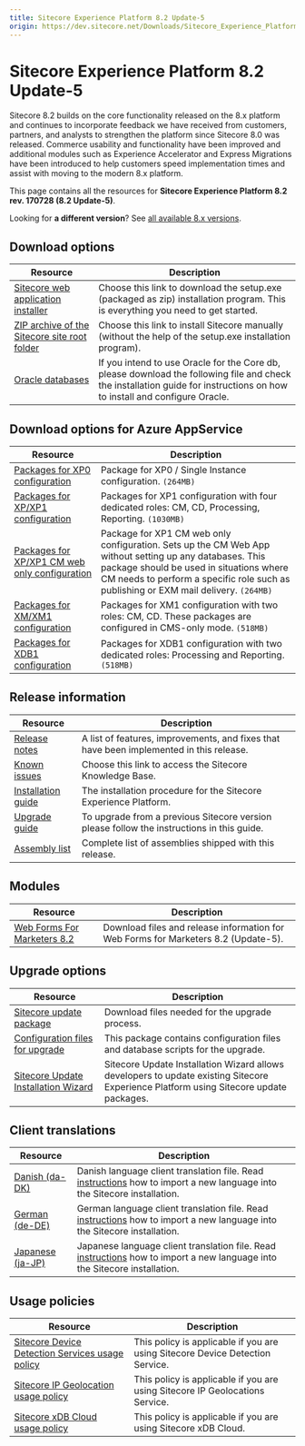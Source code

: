 ```yaml
---
title: Sitecore Experience Platform 8.2 Update-5
origin: https://dev.sitecore.net/Downloads/Sitecore_Experience_Platform/82/Sitecore_Experience_Platform_82_Update5.aspx
---
```


# Sitecore Experience Platform 8.2 Update-5

Sitecore 8.2 builds on the core functionality released on the 8.x platform and continues to incorporate feedback we have received from customers, partners, and analysts to strengthen the platform since Sitecore 8.0 was released. Commerce usability and functionality have been improved and additional modules such as Experience Accelerator and Express Migrations have been introduced to help customers speed implementation times and assist with moving to the modern 8.x platform.

This page contains all the resources for **Sitecore Experience Platform 8.2 rev. 170728 (8.2 Update-5)**.

Looking for **a different version**? See [all available 8.x versions](/downloads/Sitecore_Experience_Platform).

## Download options

 | Resource | Description |
 | --- | --- |
 | [Sitecore web application installer](https://sitecoredev.azureedge.net/~/media/82216B3D1FE245CFADC8B2C758E510C5.ashx?date=20170810T105802) | Choose this link to download the setup.exe (packaged as zip) installation program. This is everything you need to get started. |
 | [ZIP archive of the Sitecore site root folder](https://sitecoredev.azureedge.net/~/media/8E5A8B0622F348FC97A368CB03C1785E.ashx?date=20170810T110810) | Choose this link to install Sitecore manually (without the help of the setup.exe installation program). |
 | [Oracle databases](https://sitecoredev.azureedge.net/~/media/ED113A7C693D47319AA55106EDF4F7A6.ashx?date=20170810T113312) | If you intend to use Oracle for the Core db, please download the following file and check the installation guide for instructions on how to install and configure Oracle. |

## Download options for Azure AppService

 | Resource | Description |
 | --- | --- |
 | [Packages for XP0 configuration](https://sitecoredev.azureedge.net/~/media/25C7D9F67F3241E280DB4F26E796327E.ashx?date=20170828T110730) | Package for XP0 / Single Instance configuration. `(264MB)` |
 | [Packages for XP/XP1 configuration](https://sitecoredev.azureedge.net/~/media/5678C095502B4088A647E3EEB0CEC093.ashx?date=20170828T113914) | Packages for XP1 configuration with four dedicated roles: CM, CD, Processing, Reporting. `(1030MB)` |
 | [Packages for XP/XP1 CM web only configuration](https://sitecoredev.azureedge.net/~/media/3698524FD4DD452E95D3E1852FE8FD96.ashx?date=20170828T110730) | Package for XP1 CM web only configuration. Sets up the CM Web App without setting up any databases. This package should be used in situations where CM needs to perform a specific role such as publishing or EXM mail delivery. `(264MB)` |
 | [Packages for XM/XM1 configuration](https://sitecoredev.azureedge.net/~/media/9D24D8DA320D4D71BBA6E068EE2DCAF1.ashx?date=20170810T114322) | Packages for XM1 configuration with two roles: CM, CD. These packages are configured in CMS-only mode. `(518MB)` |
 | [Packages for XDB1 configuration](https://sitecoredev.azureedge.net/~/media/4AAD58E0A40D4A8A8E7AF177BC94216C.ashx?date=20170811T103606) | Packages for XDB1 configuration with two dedicated roles: Processing and Reporting. `(518MB)` |

## Release information

 | Resource | Description |
 | --- | --- |
 | [Release notes](/downloads/Sitecore%20Experience%20Platform/82/Sitecore%20Experience%20Platform%2082%20Update5/Release%20Notes) | A list of features, improvements, and fixes that have been implemented in this release. |
 | [Known issues](https://kb.sitecore.net/articles/631685) | Choose this link to access the Sitecore Knowledge Base. |
 | [Installation guide](https://sitecoredev.azureedge.net/~/media/217980CB9E1C4979BAB3AE6D02FD2EC7.ashx?date=20180206T092827) | The installation procedure for the Sitecore Experience Platform. |
 | [Upgrade guide](https://sitecoredev.azureedge.net/~/media/94F00B37B4BD49FD9F6CDF9168D410DA.ashx?date=20170810T101542) | To upgrade from a previous Sitecore version please follow the instructions in this guide. |
 | [Assembly list](https://sitecoredev.azureedge.net/~/media/C768547194504F2D892D22F71F6B8F93.ashx?date=20170810T102253) | Complete list of assemblies shipped with this release. |

## Modules

 | Resource | Description |
 | --- | --- |
 | [Web Forms For Marketers 8.2](/downloads/Web%20Forms%20For%20Marketers/82/Web%20Forms%20For%20Marketers%2082%20Update5) | Download files and release information for Web Forms for Marketers 8.2 (Update-5). |

## Upgrade options

 | Resource | Description |
 | --- | --- |
 | [Sitecore update package](https://sitecoredev.azureedge.net/~/media/9D9B6A22F5F247438EC9A38B75A90E30.ashx?date=20170810T113314) | Download files needed for the upgrade process. |
 | [Configuration files for upgrade](https://sitecoredev.azureedge.net/~/media/11FE0940281A4D9A85DA93EE02E0D448.ashx?date=20170810T113314) | This package contains configuration files and database scripts for the upgrade. |
 | [Sitecore Update Installation Wizard](https://sitecoredev.azureedge.net/~/media/F5C9A02D669E419980602A6E3D3B1C4F.ashx?date=20170810T103340) | Sitecore Update Installation Wizard allows developers to update existing Sitecore Experience Platform using Sitecore update packages. |

## Client translations

 | Resource | Description |
 | --- | --- |
 | [Danish (da-DK)](https://sitecoredev.azureedge.net/~/media/7521679F54414B07B0ADD5C16DAC2A13.ashx?date=20170810T103531) | Danish language client translation file. Read [instructions](~/link?_id=D72CBF8CE581436CBBCAEE896C8646F7&_z=z) how to import a new language into the Sitecore installation. |
 | [German (de-DE)](https://sitecoredev.azureedge.net/~/media/F3B9C867E86446C2B33E5C6CC2F05150.ashx?date=20170810T103649) | German language client translation file. Read [instructions](~/link?_id=D72CBF8CE581436CBBCAEE896C8646F7&_z=z) how to import a new language into the Sitecore installation. |
 | [Japanese (ja-JP)](https://sitecoredev.azureedge.net/~/media/53164DC945E94F13B1C6455681B37C4E.ashx?date=20170810T103828) | Japanese language client translation file. Read [instructions](~/link?_id=D72CBF8CE581436CBBCAEE896C8646F7&_z=z) how to import a new language into the Sitecore installation. |

## Usage policies

 | Resource | Description |
 | --- | --- |
 | [Sitecore Device Detection Services usage policy](/downloads/Sitecore%20Experience%20Platform/Sitecore%20Device%20Detection%20Services%20Usage%20Policy) | This policy is applicable if you are using Sitecore Device Detection Service. |
 | [Sitecore IP Geolocation usage policy](/downloads/Sitecore%20Experience%20Platform/Sitecore%20IP%20Geolocation%20Usage%20Policy) | This policy is applicable if you are using Sitecore IP Geolocations Service. |
 | [Sitecore xDB Cloud usage policy](/downloads/Sitecore%20Experience%20Platform/Sitecore%20xDB%20Cloud%20Usage%20Policy) | This policy is applicable if you are using Sitecore xDB Cloud. |
